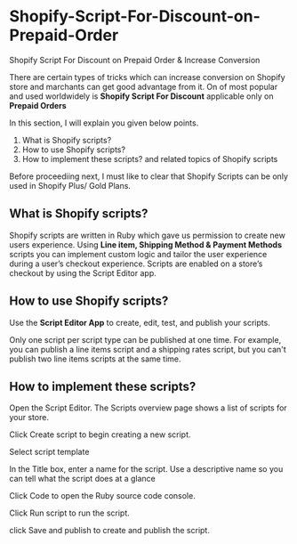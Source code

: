 # Shopify-Script-For-Discount-on-Prepaid-Order
Shopify Script For Discount on Prepaid Order &amp; Increase Conversion

There are certain types of tricks which can increase conversion on Shopify store and marchants can get good advantage from it. 
On of most popular and used worldwidely is <b>Shopify Script For Discount</b> applicable only on <b>Prepaid Orders</b> 

In this section, I will explain you given below points.
1. What is Shopify scripts?
2. How to use Shopify scripts?
3. How to implement these scripts? 
and related topics of Shopify scripts

Before proceediing next, I must like to clear that Shopify Scripts can be only used in Shopify Plus/ Gold Plans.

<h2>What is Shopify scripts?</h2>
<p>Shopify scripts are written in Ruby which gave us permission to create new users experience. Using <b>Line item, Shipping Method & Payment Methods</b> scripts you can implement custom logic and tailor the user experience during a user’s checkout experience. Scripts are enabled on a store’s checkout by using the Script Editor app.</p>

<h2>How to use Shopify scripts?</h2>
<p>Use the <b>Script Editor App</b> to create, edit, test, and publish your scripts.</p>
<p>Only one script per script type can be published at one time. For example, you can publish a line items script and a shipping rates script, but you can't publish two line items scripts at the same time.</p>

<h2>How to implement these scripts? </h2>
<p>Open the Script Editor. The Scripts overview page shows a list of scripts for your store.</p>
<p>Click Create script to begin creating a new script.</p>
<p>Select script template</p>
<p>In the Title box, enter a name for the script. Use a descriptive name so you can tell what the script does at a glance</p>
<p>Click Code to open the Ruby source code console.</p>
<p>Click Run script to run the script.</p>
<p>click Save and publish to create and publish the script.</p>

